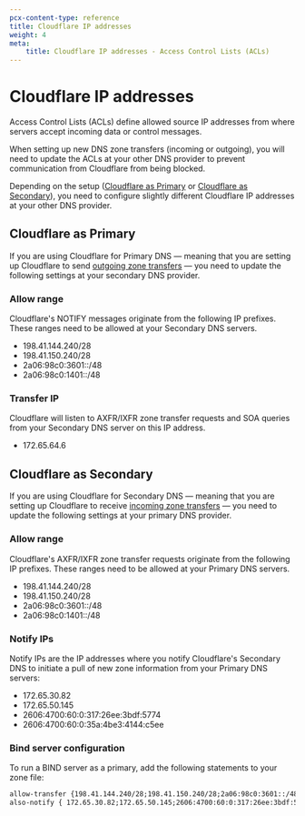 ```yaml
---
pcx-content-type: reference
title: Cloudflare IP addresses
weight: 4
meta:
    title: Cloudflare IP addresses - Access Control Lists (ACLs)
---
```


# Cloudflare IP addresses

Access Control Lists (ACLs) define allowed source IP addresses from where servers accept incoming data or control messages.

When setting up new DNS zone transfers (incoming or outgoing), you will need to update the ACLs at your other DNS provider to prevent communication from Cloudflare from being blocked.

Depending on the setup ([Cloudflare as Primary](#cloudflare-as-primary) or [Cloudflare as Secondary](#cloudflare-as-secondary)), you need to configure slightly different Cloudflare IP addresses at your other DNS provider.

## Cloudflare as Primary

If you are using Cloudflare for Primary DNS — meaning that you are setting up Cloudflare to send [outgoing zone transfers](/dns/zone-setups/zone-transfers/cloudflare-as-primary/) — you need to update the following settings at your secondary DNS provider. 

### Allow range

Cloudflare's NOTIFY messages originate from the following IP prefixes. These ranges need to be allowed at your Secondary DNS servers.

- 198.41.144.240/28
- 198.41.150.240/28
- 2a06:98c0:3601::/48
- 2a06:98c0:1401::/48

### Transfer IP

Cloudflare will listen to AXFR/IXFR zone transfer requests and SOA queries from your Secondary DNS server on this IP address.

- 172.65.64.6

## Cloudflare as Secondary

If you are using Cloudflare for Secondary DNS — meaning that you are setting up Cloudflare to receive [incoming zone transfers](/dns/zone-setups/zone-transfers/cloudflare-as-secondary/) — you need to update the following settings at your primary DNS provider. 

### Allow range

Cloudflare's AXFR/IXFR zone transfer requests originate from the following IP prefixes. These ranges need to be allowed at your Primary DNS servers.

- 198.41.144.240/28
- 198.41.150.240/28
- 2a06:98c0:3601::/48
- 2a06:98c0:1401::/48

### Notify IPs

Notify IPs are the IP addresses where you notify Cloudflare's Secondary DNS to initiate a pull of new zone information from your Primary DNS servers:

- 172.65.30.82
- 172.65.50.145
- 2606:4700:60:0:317:26ee:3bdf:5774
- 2606:4700:60:0:35a:4be3:4144:c5ee

### Bind server configuration

To run a BIND server as a primary, add the following statements to your zone file:

```txt
allow-transfer {198.41.144.240/28;198.41.150.240/28;2a06:98c0:3601::/48;2a06:98c0:1401::/48;}
also-notify { 172.65.30.82;172.65.50.145;2606:4700:60:0:317:26ee:3bdf:5774;2606:4700:60:0:35a:4be3:4144:c5ee;}
```